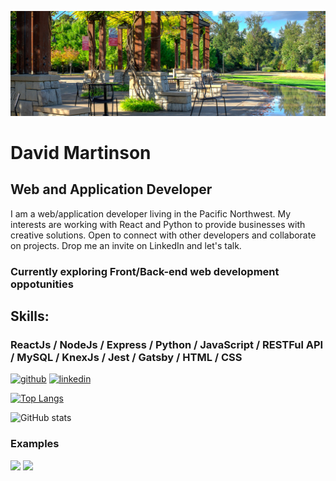 
![Web and Application Developer](https://github.com/pdxdave/pdxdave/blob/main/github_banner.jpg)

# David Martinson
##  Web and Application Developer

I am a web/application developer living in the Pacific Northwest.  My interests are working with React and Python to provide businesses with creative solutions.  Open to connect with other developers and collaborate on projects.  Drop me an invite on LinkedIn and let's talk.

### Currently exploring Front/Back-end web development oppotunities
## Skills:

### ReactJs / NodeJs / Express / Python / JavaScript / RESTFul API / MySQL / KnexJs / Jest / Gatsby / HTML / CSS 



[<img src='https://cdn.jsdelivr.net/npm/simple-icons@3.0.1/icons/github.svg' alt='github' height='40'>](https://github.com/pdxdave)  [<img src='https://cdn.jsdelivr.net/npm/simple-icons@3.0.1/icons/linkedin.svg' alt='linkedin' height='40'>](https://www.linkedin.com/in/dave-martinson-pdx/)  

[![Top Langs](https://github-readme-stats.vercel.app/api/top-langs/?username=pdxdave)](https://github.com/anuraghazra/github-readme-stats)

![GitHub stats](https://github-readme-stats.vercel.app/api?username=pdxdave&show_icons=true&count_private=true)  


### Examples
<div>
    <img src="https://github.com/pdxdave/pdxdave/blob/main/willow_creek.gif" width="350"/>
    <img src="https://github.com/pdxdave/pdxdave/blob/main/paws_for_dogs.gif" width="350" />
</div>











